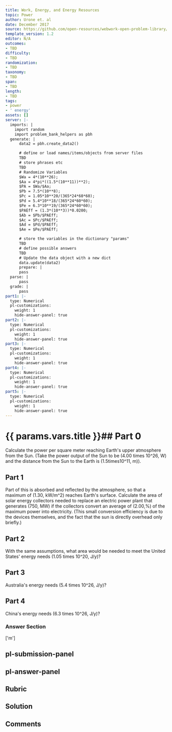 ```yaml
---
title: Work, Energy, and Energy Resources
topic: Power
author: Urone et. al
date: December 2017
source: https://github.com/open-resources/webwork-open-problem-library/tree/master/Contrib/BrockPhysics/College_Physics_Urone/7.Work_Energy_and_Energy_Resources/7-07.Power/NU_U17_07_07_014.pg
template_version: 1.2
editor: N/A
outcomes:
- TBD
difficulty:
- TBD
randomization:
- TBD
taxonomy:
- TBD
span:
- TBD
length:
- TBD
tags:
- power
- ' energy'
assets: []
server: |-
  imports: |
    import random
    import problem_bank_helpers as pbh
  generate: |
      data2 = pbh.create_data2()

      # define or load names/items/objects from server files
      TBD
      # store phrases etc
      TBD
      # Randomize Variables
      $Wa = 4*(10**26);
      $Aa = 4*pi*((1.5*(10**11))**2);
      $PA = $Wa/$Aa;
      $Pb = 7.5*(10**8);
      $Pc = 1.05*10**20/(365*24*60*60);
      $Pd = 5.4*10**18/(365*24*60*60);
      $Pe = 6.3*10**19/(365*24*60*60);
      $PAEff = (1.3*(10**3))*0.0200;
      $Ab = $Pb/$PAEff;
      $Ac = $Pc/$PAEff;
      $Ad = $Pd/$PAEff;
      $Ae = $Pe/$PAEff;

      # store the variables in the dictionary "params"
      TBD
      # define possible answers
      TBD
      # Update the data object with a new dict
      data.update(data2)
      prepare: |
      pass
  parse: |
      pass
  grade: |
      pass
part1: |-
  type: Numerical
  pl-customizations:
    weight: 1
    hide-answer-panel: true
part2: |-
  type: Numerical
  pl-customizations:
    weight: 1
    hide-answer-panel: true
part3: |-
  type: Numerical
  pl-customizations:
    weight: 1
    hide-answer-panel: true
part4: |-
  type: Numerical
  pl-customizations:
    weight: 1
    hide-answer-panel: true
part5: |-
  type: Numerical
  pl-customizations:
    weight: 1
    hide-answer-panel: true
---
```


# {{ params.vars.title }}## Part 0 
Calculate the power per square meter reaching Earth's upper atmosphere from the Sun. (Take the power output of the Sun to be (4.00 times 10^26, W) and the distance from the Sun to the Earth is (1.5times10^11, m)). 
## Part 1 
Part of this is absorbed and reflected by the atmosphere, so that a maximum of (1.30, kW/m^2) reaches Earth's surface. Calculate the area of solar energy collectors needed to replace an electric power plant that generates (750, MW) if the collectors convert an average of (2.00,%) of the maximum power into electricity. (This small conversion efficiency is due to the devices themselves, and the fact that the sun is directly overhead only briefly.) 
## Part 2 
With the same assumptions, what area would be needed to meet the United States' energy needs (1.05 times 10^20, J/y)? 
## Part 3 
Australia's energy needs (5.4 times 10^26, J/y)? 
## Part 4 
China's energy needs (6.3 times 10^26, J/y)? 


### Answer Section 
['m']

## pl-submission-panel 


## pl-answer-panel 


## Rubric 


## Solution 


## Comments 



